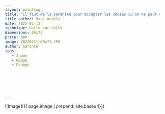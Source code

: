 ```yaml
---
layout: painting
title: "Il faut de la sérénité pour accepter les choses qu'on ne peut changer, du courage pour changer les choses qu'on peut changer, et de la sagesse pour distinguer l'un de l'autre."    
title_author: Marc Aurèle   
date: 2022-02-11
technique: Huile sur toile
dimensions: 60x73
price: 580
image: 20220211-60x73.JPG
author: Garanse
tags:
   - Jaune
   - Rouge
   - Orange
  
  
  
  
  
  
---
```

![Image]({{ page.image | prepend: site.baseurl}})

